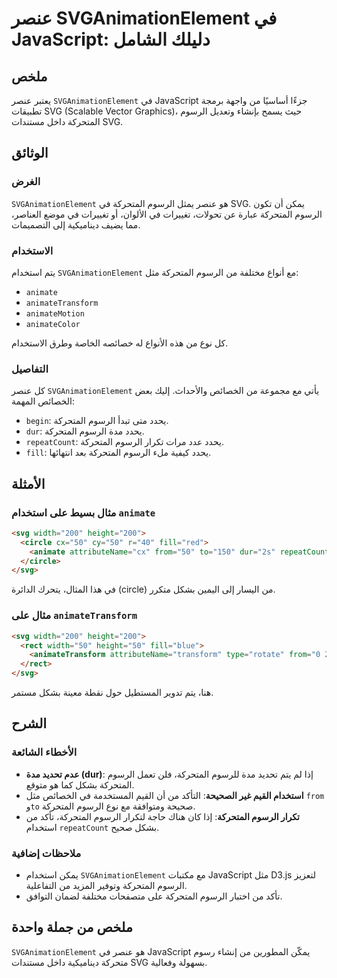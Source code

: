 <!--
Meta Description: # عنصر SVGAnimationElement في JavaScript: دليلك الشامل ## ملخص يعتبر عنصر `SVGAnimationElement` في JavaScript جزءًا أساسيًا من واجهة برمجة تطبيقات SVG...
Meta Keywords: المتحركة, الرسوم, svg, svganimationelement, عنصر
-->

# عنصر SVGAnimationElement في JavaScript: دليلك الشامل

## ملخص
يعتبر عنصر `SVGAnimationElement` في JavaScript جزءًا أساسيًا من واجهة برمجة تطبيقات SVG (Scalable Vector Graphics)، حيث يسمح بإنشاء وتعديل الرسوم المتحركة داخل مستندات SVG.

## الوثائق
### الغرض
`SVGAnimationElement` هو عنصر يمثل الرسوم المتحركة في SVG. يمكن أن تكون الرسوم المتحركة عبارة عن تحولات، تغييرات في الألوان، أو تغييرات في موضع العناصر، مما يضيف ديناميكية إلى التصميمات.

### الاستخدام
يتم استخدام `SVGAnimationElement` مع أنواع مختلفة من الرسوم المتحركة مثل:
- `animate`
- `animateTransform`
- `animateMotion`
- `animateColor`

كل نوع من هذه الأنواع له خصائصه الخاصة وطرق الاستخدام.

### التفاصيل
كل عنصر `SVGAnimationElement` يأتي مع مجموعة من الخصائص والأحداث. إليك بعض الخصائص المهمة:
- `begin`: يحدد متى تبدأ الرسوم المتحركة.
- `dur`: يحدد مدة الرسوم المتحركة.
- `repeatCount`: يحدد عدد مرات تكرار الرسوم المتحركة.
- `fill`: يحدد كيفية ملء الرسوم المتحركة بعد انتهائها.

## الأمثلة
### مثال بسيط على استخدام `animate`
```html
<svg width="200" height="200">
  <circle cx="50" cy="50" r="40" fill="red">
    <animate attributeName="cx" from="50" to="150" dur="2s" repeatCount="indefinite" />
  </circle>
</svg>
```
في هذا المثال، يتحرك الدائرة (circle) من اليسار إلى اليمين بشكل متكرر.

### مثال على `animateTransform`
```html
<svg width="200" height="200">
  <rect width="50" height="50" fill="blue">
    <animateTransform attributeName="transform" type="rotate" from="0 25 25" to="360 25 25" dur="5s" repeatCount="indefinite" />
  </rect>
</svg>
```
هنا، يتم تدوير المستطيل حول نقطة معينة بشكل مستمر.

## الشرح
### الأخطاء الشائعة
- **عدم تحديد مدة (dur)**: إذا لم يتم تحديد مدة للرسوم المتحركة، فلن تعمل الرسوم المتحركة بشكل كما هو متوقع.
- **استخدام القيم غير الصحيحة**: التأكد من أن القيم المستخدمة في الخصائص مثل `from` و`to` صحيحة ومتوافقة مع نوع الرسوم المتحركة.
- **تكرار الرسوم المتحركة**: إذا كان هناك حاجة لتكرار الرسوم المتحركة، تأكد من استخدام `repeatCount` بشكل صحيح.

### ملاحظات إضافية
- يمكن استخدام `SVGAnimationElement` مع مكتبات JavaScript مثل D3.js لتعزيز الرسوم المتحركة وتوفير المزيد من التفاعلية.
- تأكد من اختبار الرسوم المتحركة على متصفحات مختلفة لضمان التوافق.

## ملخص من جملة واحدة
`SVGAnimationElement` هو عنصر في JavaScript يمكّن المطورين من إنشاء رسوم متحركة ديناميكية داخل مستندات SVG بسهولة وفعالية.